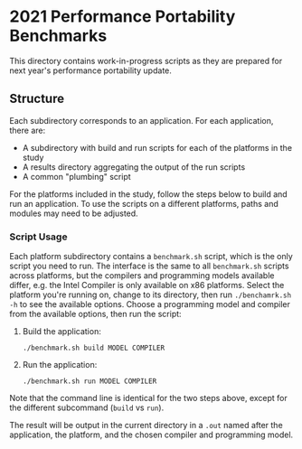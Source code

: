 # 2021 Performance Portability Benchmarks

This directory contains work-in-progress scripts as they are prepared for next year's performance portability update.

## Structure

Each subdirectory corresponds to an application.
For each application, there are:

* A subdirectory with build and run scripts for each of the platforms in the study
* A results directory aggregating the output of the run scripts
* A common "plumbing" script

For the platforms included in the study, follow the steps below to build and run an application.
To use the scripts on a different platforms, paths and modules may need to be adjusted.

### Script Usage

Each platform subdirectory contains a `benchmark.sh` script, which is the only script you need to run.
The interface is the same to all `benchmark.sh` scripts across platforms, but the compilers and programming models available differ, e.g. the Intel Compiler is only available on x86 platforms.
Select the platform you're running on, change to its directory, then run `./benchamrk.sh -h` to see the available options.
Choose a programming model and compiler from the available options, then run the script:

1. Build the application:
    ```
    ./benchmark.sh build MODEL COMPILER
    ```
2. Run the application:
    ```
    ./benchmark.sh run MODEL COMPILER
    ```

Note that the command line is identical for the two steps above, except for the different subcommand (`build` vs `run`).

The result will be output in the current directory in a `.out` named after the application, the platform, and the chosen compiler and programming model.

